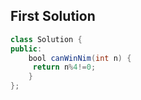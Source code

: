 ## First Solution

```java
class Solution {
public:
    bool canWinNim(int n) {
     return n%4!=0;
    }
};
```